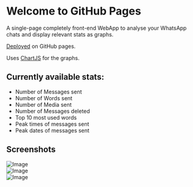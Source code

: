 # Welcome to GitHub Pages

A single-page completely front-end WebApp to analyse your WhatsApp chats and display relevant stats as graphs.  

[Deployed](https://manjunathnayak2k.github.io/WhatsApp-Chat-Analyser/) on GitHub pages.  

Uses [ChartJS](https://www.chartjs.org/) for the graphs.  

## Currently available stats:
- Number of Messages sent
- Number of Words sent
- Number of Media sent
- Number of Messages deleted
- Top 10 most used words
- Peak times of messages sent
- Peak dates of messages sent  

## Screenshots

![Image](https://drive.google.com/file/d/15VEAYtZcH2YimnDUZbGpYsai612xvKPm/view)  
![Image](https://drive.google.com/file/d/15VEAYtZcH2YimnDUZbGpYsai612xvKPm/view)  
![Image](https://drive.google.com/file/d/15VEAYtZcH2YimnDUZbGpYsai612xvKPm/view)  

